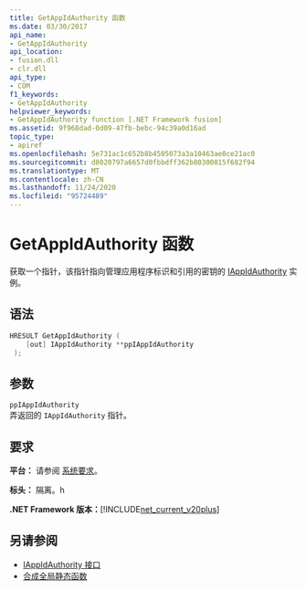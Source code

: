 ```yaml
---
title: GetAppIdAuthority 函数
ms.date: 03/30/2017
api_name:
- GetAppIdAuthority
api_location:
- fusion.dll
- clr.dll
api_type:
- COM
f1_keywords:
- GetAppIdAuthority
helpviewer_keywords:
- GetAppIdAuthority function [.NET Framework fusion]
ms.assetid: 9f968dad-0d09-47fb-bebc-94c39a0d16ad
topic_type:
- apiref
ms.openlocfilehash: 5e731ac1c652b8b4505073a3a10463ae0ce21ac0
ms.sourcegitcommit: d8020797a6657d0fbbdff362b80300815f682f94
ms.translationtype: MT
ms.contentlocale: zh-CN
ms.lasthandoff: 11/24/2020
ms.locfileid: "95724489"
---
```

# <a name="getappidauthority-function"></a>GetAppIdAuthority 函数

获取一个指针，该指针指向管理应用程序标识和引用的密钥的 [IAppIdAuthority](iappidauthority-interface.md) 实例。  
  
## <a name="syntax"></a>语法  
  
```cpp  
HRESULT GetAppIdAuthority (  
    [out] IAppIdAuthority **ppIAppIdAuthority  
 );  
```  
  
## <a name="parameters"></a>参数  

 `ppIAppIdAuthority`  
 弄返回的 `IAppIdAuthority` 指针。  
  
## <a name="requirements"></a>要求  

 **平台：** 请参阅 [系统要求](../../get-started/system-requirements.md)。  
  
 **标头：** 隔离。h  
  
 **.NET Framework 版本：**[!INCLUDE[net_current_v20plus](../../../../includes/net-current-v20plus-md.md)]  
  
## <a name="see-also"></a>另请参阅

- [IAppIdAuthority 接口](iappidauthority-interface.md)
- [合成全局静态函数](fusion-global-static-functions.md)
